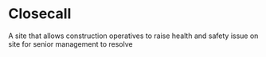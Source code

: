 # Closecall
A site that allows construction operatives to raise health and safety issue on site for senior management to resolve
